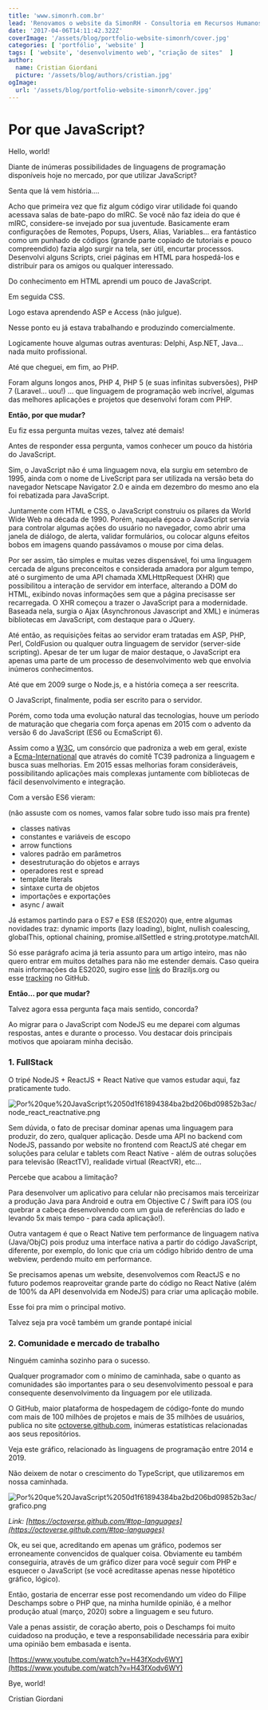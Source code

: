 ```yaml
---
title: 'www.simonrh.com.br'
lead: 'Renovamos o website da SimonRH - Consultoria em Recursos Humanos'
date: '2017-04-06T14:11:42.322Z'
coverImage: '/assets/blog/portfolio-website-simonrh/cover.jpg'
categories: [ 'portfólio', 'website' ]
tags: [ 'website', 'desenvolvimento web', "criação de sites"  ]
author:
  name: Cristian Giordani
  picture: '/assets/blog/authors/cristian.jpg'
ogImage:
  url: '/assets/blog/portfolio-website-simonrh/cover.jpg'
---
```


# Por que JavaScript?

Hello, world!

Diante de inúmeras possibilidades de linguagens de programação disponíveis hoje no mercado, por que utilizar JavaScript?

Senta que lá vem história....

Acho que primeira vez que fiz algum código virar utilidade foi quando acessava salas de bate-papo do mIRC. Se você não faz ideia do que é mIRC, considere-se invejado por sua juventude. Basicamente eram configurações de Remotes, Popups, Users, Alias, Variables... era fantástico como um punhado de códigos (grande parte copiado de tutoriais e pouco compreendido) fazia algo surgir na tela, ser útil, encurtar processos. Desenvolvi alguns Scripts, criei páginas em HTML para hospedá-los e distribuir para os amigos ou qualquer interessado.

Do conhecimento em HTML aprendi um pouco de JavaScript.

Em seguida CSS.

Logo estava aprendendo ASP e Access (não julgue).

Nesse ponto eu já estava trabalhando e produzindo comercialmente.

Logicamente houve algumas outras aventuras: Delphi, Asp.NET, Java... nada muito profissional.

Até que cheguei, em fim, ao PHP.

Foram alguns longos anos, PHP 4, PHP 5 (e suas infinitas subversões), PHP 7 (Laravel... uou!) ... que linguagem de programação web incrível, algumas das melhores aplicações e projetos que desenvolvi foram com PHP.

**Então, por que mudar?**

Eu fiz essa pergunta muitas vezes, talvez até demais!

Antes de responder essa pergunta, vamos conhecer um pouco da história do JavaScript.

Sim, o JavaScript não é uma linguagem nova, ela surgiu em setembro de 1995, ainda com o nome de LiveScript para ser utilizada na versão beta do navegador Netscape Navigator 2.0 e ainda em dezembro do mesmo ano ela foi rebatizada para JavaScript.

Juntamente com HTML e CSS, o JavaScript construiu os pilares da World Wide Web na década de 1990. Porém, naquela época o JavaScript servia para controlar algumas ações do usuário no navegador, como abrir uma janela de diálogo, de alerta, validar formulários, ou colocar alguns efeitos bobos em imagens quando passávamos o mouse por cima delas.

Por ser assim, tão simples e muitas vezes dispensável, foi uma linguagem cercada de alguns preconceitos e considerada amadora por algum tempo, até o surgimento de uma API chamada XMLHttpRequest (XHR) que possibilitou a interação de servidor em interface, alterando a DOM do HTML, exibindo novas informações sem que a página precisasse ser recarregada. O XHR começou a trazer o JavaScript para a modernidade. Baseada nela, surgia o Ajax (Asynchronous Javascript and XML) e inúmeras bibliotecas em JavaScript, com destaque para o JQuery.

Até então, as requisições feitas ao servidor eram tratadas em ASP, PHP, Perl, ColdFusion ou qualquer outra linguagem de servidor (server-side scripting). Apesar de ter um lugar de maior destaque, o JavaScript era apenas uma parte de um processo de desenvolvimento web que envolvia inúmeros conhecimentos.

Até que em 2009 surge o Node.js, e a história começa a ser reescrita.

O JavaScript, finalmente, podia ser escrito para o servidor.

Porém, como toda uma evolução natural das tecnologias, houve um período de maturação que chegaria com força apenas em 2015 com o advento da versão 6 do JavaScript (ES6 ou EcmaScript 6).

Assim como a [W3C](http://www.w3c.org/), um consórcio que padroniza a web em geral, existe a [Ecma-International](http://www.ecma-international.org/) que através do comitê TC39 padroniza a linguagem e busca suas melhorias. Em 2015 essas melhorias foram consideráveis, possibilitando aplicações mais complexas juntamente com bibliotecas de fácil desenvolvimento e integração.

Com a versão ES6 vieram:

(não assuste com os nomes, vamos falar sobre tudo isso mais pra frente)

- classes nativas
- constantes e variáveis de escopo
- arrow functions
- valores padrão em parâmetros
- desestruturação do objetos e arrays
- operadores rest e spread
- template literals
- sintaxe curta de objetos
- importações e exportações
- async / await

Já estamos partindo para o ES7 e ES8 (ES2020) que, entre algumas novidades traz: dynamic imports (lazy loading), bigInt, nullish coalescing, globalThis, optional chaining, promise.allSettled e string.prototype.matchAll.

Só esse parágrafo acima já teria assunto para um artigo inteiro, mas não quero entrar em muitos detalhes para não me estender demais. Caso queira mais informações da ES2020, sugiro esse [link](https://braziljs.org/artigos/o-que-ha-de-novo-no-es2020/) do Braziljs.org ou esse [tracking](https://github.com/tc39/proposals) no GitHub.

**Então... por que mudar?**

Talvez agora essa pergunta faça mais sentido, concorda?

Ao migrar para o JavaScript com NodeJS eu me deparei com algumas respostas, antes e durante o processo. Vou destacar dois principais motivos que apoiaram minha decisão.

### 1. FullStack

O tripé NodeJS + ReactJS + React Native que vamos estudar aqui, faz praticamente tudo.

![Por%20que%20JavaScript%2050d1f61894384ba2bd206bd09852b3ac/node_react_reactnative.png](Por%20que%20JavaScript%2050d1f61894384ba2bd206bd09852b3ac/node_react_reactnative.png)

Sem dúvida, o fato de precisar dominar apenas uma linguagem para produzir, do zero, qualquer aplicação. Desde uma API no backend com NodeJS, passando por website no frontend com ReactJS até chegar em soluções para celular e tablets com React Native - além de outras soluções para televisão (ReactTV), realidade virtual (ReactVR), etc...

Percebe que acabou a limitação?

Para desenvolver um aplicativo para celular não precisamos mais terceirizar a produção Java para Android e outra em Objective C / Swift para iOS (ou quebrar a cabeça desenvolvendo com um guia de referências do lado e levando 5x mais tempo - para cada aplicação!).

Outra vantagem é que o React Native tem performance de linguagem nativa (Java/ObjC) pois produz uma interface nativa a partir do código JavaScript, diferente, por exemplo, do Ionic que cria um código híbrido dentro de uma webview, perdendo muito em performance.

Se precisamos apenas um website, desenvolvemos com ReactJS e no futuro podemos reaproveitar grande parte do código no React Native (além de 100% da API desenvolvida em NodeJS) para criar uma aplicação mobile.

Esse foi pra mim o principal motivo.

Talvez seja pra você também um grande pontapé inicial

### 2. Comunidade e mercado de trabalho

Ninguém caminha sozinho para o sucesso.

Qualquer programador com o mínimo de caminhada, sabe o quanto as comunidades são importantes para o seu desenvolvimento pessoal e para consequente desenvolvimento da linguagem por ele utilizada.

O GitHub, maior plataforma de hospedagem de código-fonte do mundo com mais de 100 milhões de projetos e mais de 35 milhões de usuários, publica no site [octoverse.github.com](https://octoverse.github.com/), inúmeras estatísticas relacionadas aos seus repositórios.

Veja este gráfico, relacionado às linguagens de programação entre 2014 e 2019.

Não deixem de notar o crescimento do TypeScript, que utilizaremos em nossa caminhada.

![Por%20que%20JavaScript%2050d1f61894384ba2bd206bd09852b3ac/grafico.png](Por%20que%20JavaScript%2050d1f61894384ba2bd206bd09852b3ac/grafico.png)

*Link: [https://octoverse.github.com/#top-languages](https://octoverse.github.com/#top-languages)*

Ok, eu sei que, acreditando em apenas um gráfico, podemos ser erroneamente convencidos de qualquer coisa. Obviamente eu também conseguiria, através de um gráfico dizer para você seguir com PHP e esquecer o JavaScript (se você acreditasse apenas nesse hipotético gráfico, lógico).

Então, gostaria de encerrar esse post recomendando um vídeo do Filipe Deschamps sobre o PHP que, na minha humilde opinião, é a melhor produção atual (março, 2020) sobre a linguagem e seu futuro.

Vale a penas assistir, de coração aberto, pois o Deschamps foi muito cuidadoso na produção, e teve a responsabilidade necessária para exibir uma opinião bem embasada e isenta.

[https://www.youtube.com/watch?v=H43fXodv6WY](https://www.youtube.com/watch?v=H43fXodv6WY)

Bye, world!

Cristian Giordani